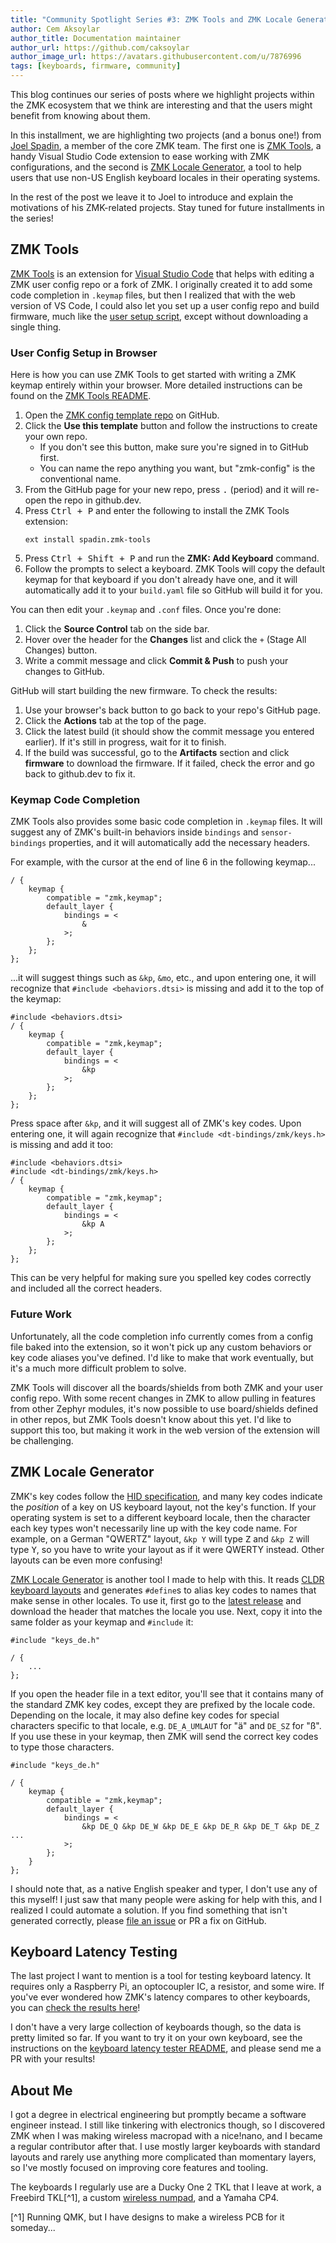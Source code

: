 ```yaml
---
title: "Community Spotlight Series #3: ZMK Tools and ZMK Locale Generator"
author: Cem Aksoylar
author_title: Documentation maintainer
author_url: https://github.com/caksoylar
author_image_url: https://avatars.githubusercontent.com/u/7876996
tags: [keyboards, firmware, community]
---
```


This blog continues our series of posts where we highlight projects within the ZMK ecosystem
that we think are interesting and that the users might benefit from knowing about them.

In this installment, we are highlighting two projects (and a bonus one!) from [Joel Spadin](https://github.com/joelspadin),
a member of the core ZMK team.
The first one is [ZMK Tools](#zmk-tools), a handy Visual Studio Code extension to ease working with ZMK configurations, and the second is [ZMK Locale Generator](#zmk-locale-generator), a tool to help users that use non-US English keyboard locales in their operating systems.

In the rest of the post we leave it to Joel to introduce and explain the motivations of his ZMK-related projects.
Stay tuned for future installments in the series!

## ZMK Tools

[ZMK Tools](https://github.com/joelspadin/zmk-tools) is an extension for [Visual Studio Code](https://code.visualstudio.com) that helps with editing a ZMK user config repo or a fork of ZMK. I originally created it to add some code completion in `.keymap` files, but then I realized that with the web version of VS Code, I could also let you set up a user config repo and build firmware, much like the [user setup script](/docs/user-setup#user-config-setup-script), except without downloading a single thing.

### User Config Setup in Browser

Here is how you can use ZMK Tools to get started with writing a ZMK keymap entirely within your browser. More detailed instructions can be found on the [ZMK Tools README](https://github.com/joelspadin/zmk-tools/blob/main/README.md).

1. Open the [ZMK config template repo](https://github.com/zmkfirmware/unified-zmk-config-template) on GitHub.
2. Click the **Use this template** button and follow the instructions to create your own repo.
   - If you don't see this button, make sure you're signed in to GitHub first.
   - You can name the repo anything you want, but "zmk-config" is the conventional name.
3. From the GitHub page for your new repo, press <kbd>.</kbd> (period) and it will re-open the repo in github.dev.
4. Press <kbd>Ctrl + P</kbd> and enter the following to install the ZMK Tools extension:
   ```
   ext install spadin.zmk-tools
   ```
5. Press <kbd>Ctrl + Shift + P</kbd> and run the **ZMK: Add Keyboard** command.
6. Follow the prompts to select a keyboard. ZMK Tools will copy the default keymap for that keyboard if you don't already have one, and it will automatically add it to your `build.yaml` file so GitHub will build it for you.

You can then edit your `.keymap` and `.conf` files. Once you're done:

1. Click the **Source Control** tab on the side bar.
2. Hover over the header for the **Changes** list and click the `+` (Stage All Changes) button.
3. Write a commit message and click **Commit & Push** to push your changes to GitHub.

GitHub will start building the new firmware. To check the results:

1. Use your browser's back button to go back to your repo's GitHub page.
2. Click the **Actions** tab at the top of the page.
3. Click the latest build (it should show the commit message you entered earlier). If it's still in progress, wait for it to finish.
4. If the build was successful, go to the **Artifacts** section and click **firmware** to download the firmware. If it failed, check the error and go back to github.dev to fix it.

### Keymap Code Completion

ZMK Tools also provides some basic code completion in `.keymap` files. It will suggest any of ZMK's built-in behaviors inside `bindings` and `sensor-bindings` properties, and it will automatically add the necessary headers.

For example, with the cursor at the end of line 6 in the following keymap...

```dts {6} showLineNumbers
/ {
    keymap {
        compatible = "zmk,keymap";
        default_layer {
            bindings = <
                &
            >;
        };
    };
};
```

...it will suggest things such as `&kp`, `&mo`, etc., and upon entering one, it will recognize that `#include <behaviors.dtsi>` is missing and add it to the top of the keymap:

```dts {1} showLineNumbers
#include <behaviors.dtsi>
/ {
    keymap {
        compatible = "zmk,keymap";
        default_layer {
            bindings = <
                &kp
            >;
        };
    };
};
```

Press space after `&kp`, and it will suggest all of ZMK's key codes. Upon entering one, it will again recognize that `#include <dt-bindings/zmk/keys.h>` is missing and add it too:

```dts {2} showLineNumbers
#include <behaviors.dtsi>
#include <dt-bindings/zmk/keys.h>
/ {
    keymap {
        compatible = "zmk,keymap";
        default_layer {
            bindings = <
                &kp A
            >;
        };
    };
};
```

This can be very helpful for making sure you spelled key codes correctly and included all the correct headers.

### Future Work

Unfortunately, all the code completion info currently comes from a config file baked into the extension, so it won't pick up any custom behaviors or key code aliases you've defined. I'd like to make that work eventually, but it's a much more difficult problem to solve.

ZMK Tools will discover all the boards/shields from both ZMK and your user config repo. With some recent changes in ZMK to allow pulling in features from other Zephyr modules, it's now possible to use board/shields defined in other repos, but ZMK Tools doesn't know about this yet. I'd like to support this too, but making it work in the web version of the extension will be challenging.

## ZMK Locale Generator

ZMK's key codes follow the [HID specification](https://www.usb.org/hid), and many key codes indicate the _position_ of a key on US keyboard layout, not the key's function. If your operating system is set to a different keyboard locale, then the character each key types won't necessarily line up with the key code name. For example, on a German "QWERTZ" layout, `&kp Y` will type <kbd>Z</kbd> and `&kp Z` will type <kbd>Y</kbd>, so you have to write your layout as if it were QWERTY instead. Other layouts can be even more confusing!

[ZMK Locale Generator](https://github.com/joelspadin/zmk-locale-generator) is another tool I made to help with this. It reads [CLDR keyboard layouts](https://cldr.unicode.org/index/charts/keyboards) and generates `#define`s to alias key codes to names that make sense in other locales. To use it, first go to the [latest release](https://github.com/joelspadin/zmk-locale-generator/releases/latest) and download the header that matches the locale you use. Next, copy it into the same folder as your keymap and `#include` it:

```dts
#include "keys_de.h"

/ {
    ...
};
```

If you open the header file in a text editor, you'll see that it contains many of the standard ZMK key codes, except they are prefixed by the locale code. Depending on the locale, it may also define key codes for special characters specific to that locale, e.g. `DE_A_UMLAUT` for "ä" and `DE_SZ` for "ß". If you use these in your keymap, then ZMK will send the correct key codes to type those characters.

```dts
#include "keys_de.h"

/ {
    keymap {
        compatible = "zmk,keymap";
        default_layer {
            bindings = <
                &kp DE_Q &kp DE_W &kp DE_E &kp DE_R &kp DE_T &kp DE_Z ...
            >;
        };
    }
};
```

I should note that, as a native English speaker and typer, I don't use any of this myself! I just saw that many people were asking for help with this, and I realized I could automate a solution. If you find something that isn't generated correctly, please [file an issue](https://github.com/joelspadin/zmk-locale-generator/issues) or PR a fix on GitHub.

## Keyboard Latency Testing

The last project I want to mention is a tool for testing keyboard latency. It requires only a Raspberry Pi, an optocoupler IC, a resistor, and some wire. If you've ever wondered how ZMK's latency compares to other keyboards, you can [check the results here](https://github.com/joelspadin/keyboard-latency-tester/blob/main/results/chart.ipynb)!

I don't have a very large collection of keyboards though, so the data is pretty limited so far. If you want to try it on your own keyboard, see the instructions on the [keyboard latency tester README](https://github.com/joelspadin/keyboard-latency-tester), and please send me a PR with your results!

## About Me

I got a degree in electrical engineering but promptly became a software engineer instead. I still like tinkering with electronics though, so I discovered ZMK when I was making wireless macropad with a nice!nano, and I became a regular contributor after that. I use mostly larger keyboards with standard layouts and rarely use anything more complicated than momentary layers, so I've mostly focused on improving core features and tooling.

The keyboards I regularly use are a Ducky One 2 TKL that I leave at work, a Freebird TKL[^1], a custom [wireless numpad](https://github.com/joelspadin/NumBLE), and a Yamaha CP4.

[^1] Running QMK, but I have designs to make a wireless PCB for it someday...
